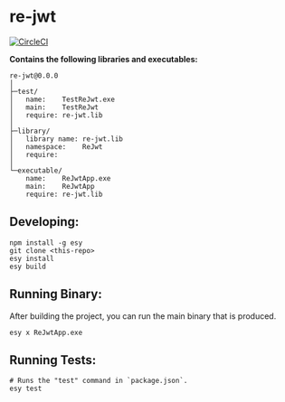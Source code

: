 # re-jwt


[![CircleCI](https://circleci.com/gh/yourgithubhandle/re-jwt/tree/master.svg?style=svg)](https://circleci.com/gh/yourgithubhandle/re-jwt/tree/master)


**Contains the following libraries and executables:**

```
re-jwt@0.0.0
│
├─test/
│   name:    TestReJwt.exe
│   main:    TestReJwt
│   require: re-jwt.lib
│
├─library/
│   library name: re-jwt.lib
│   namespace:    ReJwt
│   require:
│
└─executable/
    name:    ReJwtApp.exe
    main:    ReJwtApp
    require: re-jwt.lib
```

## Developing:

```
npm install -g esy
git clone <this-repo>
esy install
esy build
```

## Running Binary:

After building the project, you can run the main binary that is produced.

```
esy x ReJwtApp.exe 
```

## Running Tests:

```
# Runs the "test" command in `package.json`.
esy test
```
